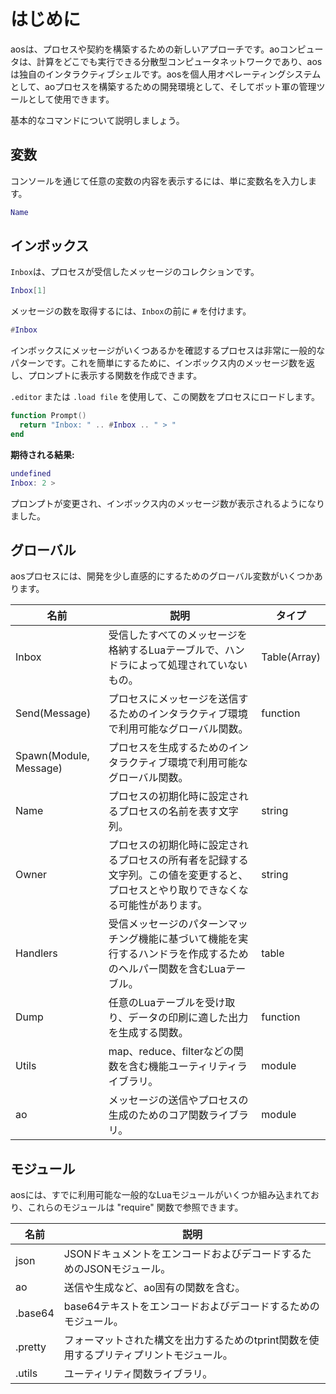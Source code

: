 # はじめに

aosは、プロセスや契約を構築するための新しいアプローチです。aoコンピュータは、計算をどこでも実行できる分散型コンピュータネットワークであり、aosは独自のインタラクティブシェルです。aosを個人用オペレーティングシステムとして、aoプロセスを構築するための開発環境として、そしてボット軍の管理ツールとして使用できます。

基本的なコマンドについて説明しましょう。

## 変数

コンソールを通じて任意の変数の内容を表示するには、単に変数名を入力します。

```lua
Name
```

## インボックス

`Inbox`は、プロセスが受信したメッセージのコレクションです。

```lua
Inbox[1]
```

メッセージの数を取得するには、`Inbox`の前に `#` を付けます。

```lua
#Inbox
```

インボックスにメッセージがいくつあるかを確認するプロセスは非常に一般的なパターンです。これを簡単にするために、インボックス内のメッセージ数を返し、プロンプトに表示する関数を作成できます。

`.editor` または `.load file` を使用して、この関数をプロセスにロードします。

```lua
function Prompt()
  return "Inbox: " .. #Inbox .. " > "
end
```

**期待される結果:**

```lua
undefined
Inbox: 2 >
```

プロンプトが変更され、インボックス内のメッセージ数が表示されるようになりました。

## グローバル

aosプロセスには、開発を少し直感的にするためのグローバル変数がいくつかあります。

| 名前                   | 説明                                                                                                                                              | タイプ        |
| ---------------------- | ----------------------------------------------------------------------------------------------------------------------------------------------- | ------------ |
| Inbox                  | 受信したすべてのメッセージを格納するLuaテーブルで、ハンドラによって処理されていないもの。                                                        | Table(Array) |
| Send(Message)          | プロセスにメッセージを送信するためのインタラクティブ環境で利用可能なグローバル関数。                                                                | function     |
| Spawn(Module, Message) | プロセスを生成するためのインタラクティブ環境で利用可能なグローバル関数。                                                                            |
| Name                   | プロセスの初期化時に設定されるプロセスの名前を表す文字列。                                                                                          | string       |
| Owner                  | プロセスの初期化時に設定されるプロセスの所有者を記録する文字列。この値を変更すると、プロセスとやり取りできなくなる可能性があります。                 | string       |
| Handlers               | 受信メッセージのパターンマッチング機能に基づいて機能を実行するハンドラを作成するためのヘルパー関数を含むLuaテーブル。                                  | table        |
| Dump                   | 任意のLuaテーブルを受け取り、データの印刷に適した出力を生成する関数。                                                                             | function     |
| Utils                  | map、reduce、filterなどの関数を含む機能ユーティリティライブラリ。                                                                                   | module       |
| ao                     | メッセージの送信やプロセスの生成のためのコア関数ライブラリ。                                                                                      | module       |

## モジュール

aosには、すでに利用可能な一般的なLuaモジュールがいくつか組み込まれており、これらのモジュールは "require" 関数で参照できます。

| 名前    | 説明                                                                 |
| ------- | -------------------------------------------------------------------- |
| json    | JSONドキュメントをエンコードおよびデコードするためのJSONモジュール。  |
| ao      | 送信や生成など、ao固有の関数を含む。                                 |
| .base64 | base64テキストをエンコードおよびデコードするためのモジュール。       |
| .pretty | フォーマットされた構文を出力するためのtprint関数を使用するプリティプリントモジュール。 |
| .utils  | ユーティリティ関数ライブラリ。                                       |

